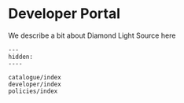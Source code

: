 # Developer Portal

We describe a bit about Diamond Light Source here

```{toctree}
---
hidden:
----

catalogue/index
developer/index
policies/index
```